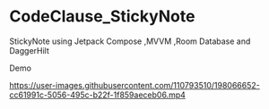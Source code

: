 # CodeClause_StickyNote

StickyNote using Jetpack Compose ,MVVM ,Room Database and DaggerHilt

Demo

https://user-images.githubusercontent.com/110793510/198066652-cc61991c-5056-495c-b22f-1f859aeceb06.mp4

